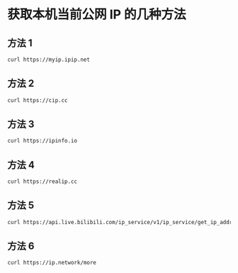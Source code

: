 # 获取本机当前公网 IP 的几种方法

## 方法 1

```bash
curl https://myip.ipip.net
```

## 方法 2

```bash
curl https://cip.cc
```

## 方法 3

```bash
curl https://ipinfo.io
```

## 方法 4

```bash
curl https://realip.cc
```

## 方法 5

```bash
curl https://api.live.bilibili.com/ip_service/v1/ip_service/get_ip_addr
```

## 方法 6

```bash
curl https://ip.network/more
```
